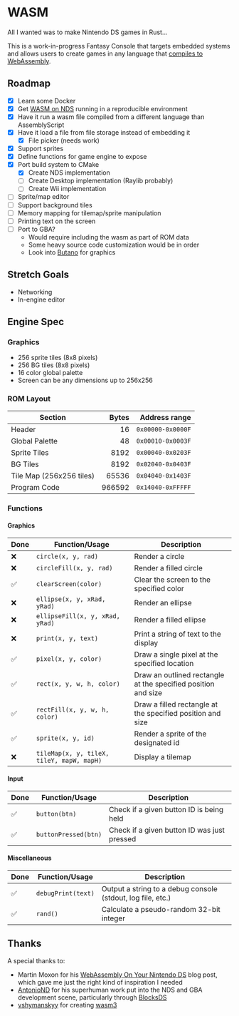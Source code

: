 
# WASM

All I wanted was to make Nintendo DS games in Rust...

This is a work-in-progress Fantasy Console that targets embedded systems and allows users to create games in any language that [compiles to WebAssembly](https://webassembly.org/getting-started/developers-guide/).

## Roadmap

- [X] Learn some Docker
- [X] Get [WASM on NDS](https://softwayre.com/blog/2021/09/13/webassembly-on-your-nintendo-ds) running in a reproducible environment
- [X] Have it run a wasm file compiled from a different language than AssemblyScript
- [X] Have it load a file from file storage instead of embedding it
    - [X] File picker (needs work)
- [X] Support sprites
- [X] Define functions for game engine to expose
- [X] Port build system to CMake
    - [X] Create NDS implementation
    - [ ] Create Desktop implementation (Raylib probably)
    - [ ] Create Wii implementation
- [ ] Sprite/map editor
- [ ] Support background tiles
- [ ] Memory mapping for tilemap/sprite manipulation
- [ ] Printing text on the screen
- [ ] Port to GBA?
    - Would require including the wasm as part of ROM data
    - Some heavy source code customization would be in order
    - Look into [Butano](https://github.com/GValiente/butano) for graphics

## Stretch Goals

- Networking
- In-engine editor

## Engine Spec

### Graphics

- 256 sprite tiles (8x8 pixels)
- 256 BG tiles (8x8 pixels)
- 16 color global palette
- Screen can be any dimensions up to 256x256

### ROM Layout

| Section | Bytes | Address range |
| - | -:| -:|
| Header | 16 | `0x00000-0x0000F` |
| Global Palette | 48 | `0x00010-0x0003F` |
| Sprite Tiles | 8192 | `0x00040-0x0203F` |
| BG Tiles | 8192 | `0x02040-0x0403F` |
| Tile Map (256x256 tiles) | 65536 | `0x04040-0x1403F` |
| Program Code | 966592 | `0x14040-0xFFFFF` |

### Functions

#### Graphics

| Done | Function/Usage | Description |
| - | - | - |
| ❌ | `circle(x, y, rad)` | Render a circle |
| ❌ | `circleFill(x, y, rad)` | Render a filled circle |
| ✅ | `clearScreen(color)` | Clear the screen to the specified color |
| ❌ | `ellipse(x, y, xRad, yRad)` | Render an ellipse |
| ❌ | `ellipseFill(x, y, xRad, yRad)` | Render a filled ellipse |
| ❌ | `print(x, y, text)` | Print a string of text to the display |
| ✅ | `pixel(x, y, color)` | Draw a single pixel at the specified location |
| ✅ | `rect(x, y, w, h, color)` | Draw an outlined rectangle at the specified position and size |
| ✅ | `rectFill(x, y, w, h, color)` | Draw a filled rectangle at the specified position and size |
| ✅ | `sprite(x, y, id)` | Render a sprite of the designated id |
| ❌ | `tileMap(x, y, tileX, tileY, mapW, mapH)` | Display a tilemap |

#### Input

| Done | Function/Usage | Description |
| - | - | - |
| ✅ | `button(btn)` | Check if a given button ID is being held |
| ✅ | `buttonPressed(btn)` | Check if a given button ID was just pressed |

#### Miscellaneous

| Done | Function/Usage | Description |
| - | - | - |
| ✅ | `debugPrint(text)` | Output a string to a debug console (stdout, log file, etc.) |
| ✅ | `rand()` | Calculate a pseudo-random 32-bit integer |

## Thanks

A special thanks to:

- Martin Moxon for his [WebAssembly On Your Nintendo DS](https://softwayre.com/blog/2021/09/13/webassembly-on-your-nintendo-ds) blog post, which gave me just the right kind of inspiration I needed
- [AntonioND](https://github.com/AntonioND) for his superhuman work put into the NDS and GBA development scene, particularly through [BlocksDS](https://blocksds.skylyrac.net/docs)
- [vshymanskyy](https://github.com/vshymanskyy) for creating [wasm3](https://github.com/wasm3)

